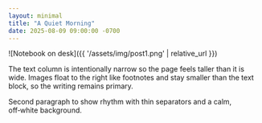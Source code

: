 ```yaml
---
layout: minimal
title: "A Quiet Morning"
date: 2025-08-09 09:00:00 -0700
---
```

![Notebook on desk]({{ '/assets/img/post1.png' | relative_url }})

The text column is intentionally narrow so the page feels taller than it is wide.
Images float to the right like footnotes and stay smaller than the text block, so
the writing remains primary.

Second paragraph to show rhythm with thin separators and a calm, off‑white background.
